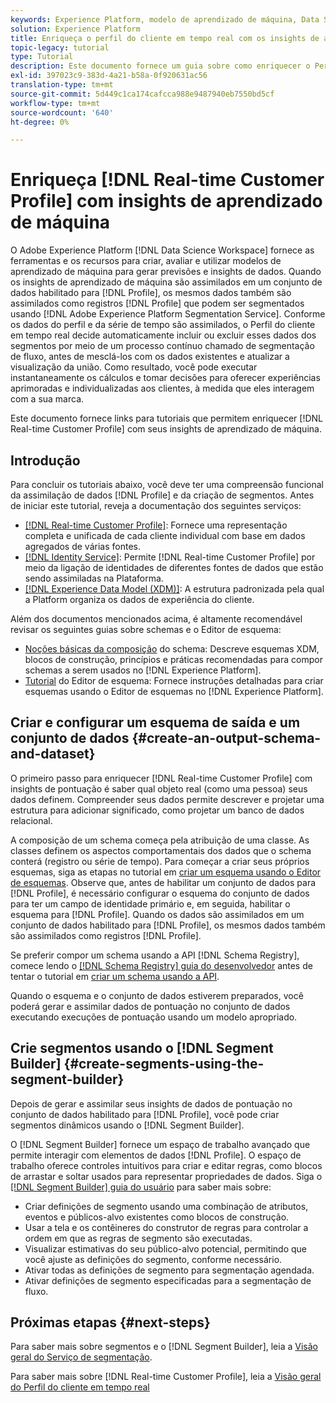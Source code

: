 ```yaml
---
keywords: Experience Platform, modelo de aprendizado de máquina, Data Science Workspace, Perfil do cliente em tempo real, tópicos populares, insights de aprendizado de máquina
solution: Experience Platform
title: Enriqueça o perfil do cliente em tempo real com os insights de aprendizado da máquina
topic-legacy: tutorial
type: Tutorial
description: Este documento fornece um guia sobre como enriquecer o Perfil do cliente em tempo real com insights de aprendizado de máquina.
exl-id: 397023c9-383d-4a21-b58a-0f920631ac56
translation-type: tm+mt
source-git-commit: 5d449c1ca174cafcca988e9487940eb7550bd5cf
workflow-type: tm+mt
source-wordcount: '640'
ht-degree: 0%

---
```


# Enriqueça [!DNL Real-time Customer Profile] com insights de aprendizado de máquina

O Adobe Experience Platform [!DNL Data Science Workspace] fornece as ferramentas e os recursos para criar, avaliar e utilizar modelos de aprendizado de máquina para gerar previsões e insights de dados. Quando os insights de aprendizado de máquina são assimilados em um conjunto de dados habilitado para [!DNL Profile], os mesmos dados também são assimilados como registros [!DNL Profile] que podem ser segmentados usando [!DNL Adobe Experience Platform Segmentation Service]. Conforme os dados do perfil e da série de tempo são assimilados, o Perfil do cliente em tempo real decide automaticamente incluir ou excluir esses dados dos segmentos por meio de um processo contínuo chamado de segmentação de fluxo, antes de mesclá-los com os dados existentes e atualizar a visualização da união. Como resultado, você pode executar instantaneamente os cálculos e tomar decisões para oferecer experiências aprimoradas e individualizadas aos clientes, à medida que eles interagem com a sua marca.

Este documento fornece links para tutoriais que permitem enriquecer [!DNL Real-time Customer Profile] com seus insights de aprendizado de máquina.

## Introdução

Para concluir os tutoriais abaixo, você deve ter uma compreensão funcional da assimilação de dados [!DNL Profile] e da criação de segmentos. Antes de iniciar este tutorial, reveja a documentação dos seguintes serviços:

- [[!DNL Real-time Customer Profile]](../../profile/home.md): Fornece uma representação completa e unificada de cada cliente individual com base em dados agregados de várias fontes.
- [[!DNL Identity Service]](../../identity-service/home.md): Permite  [!DNL Real-time Customer Profile] por meio da ligação de identidades de diferentes fontes de dados que estão sendo assimiladas na Plataforma.
- [[!DNL Experience Data Model (XDM)]](../../xdm/home.md): A estrutura padronizada pela qual a Platform organiza os dados de experiência do cliente.

Além dos documentos mencionados acima, é altamente recomendável revisar os seguintes guias sobre schemas e o Editor de esquema:

- [Noções básicas da composição](../../xdm/schema/composition.md) do schema: Descreve esquemas XDM, blocos de construção, princípios e práticas recomendadas para compor schemas a serem usados no  [!DNL Experience Platform].
- [Tutorial](../../xdm/tutorials/create-schema-ui.md) do Editor de esquema: Fornece instruções detalhadas para criar esquemas usando o Editor de esquemas no  [!DNL Experience Platform].

## Criar e configurar um esquema de saída e um conjunto de dados {#create-an-output-schema-and-dataset}

O primeiro passo para enriquecer [!DNL Real-time Customer Profile] com insights de pontuação é saber qual objeto real (como uma pessoa) seus dados definem. Compreender seus dados permite descrever e projetar uma estrutura para adicionar significado, como projetar um banco de dados relacional.

A composição de um schema começa pela atribuição de uma classe. As classes definem os aspectos comportamentais dos dados que o schema conterá (registro ou série de tempo). Para começar a criar seus próprios esquemas, siga as etapas no tutorial em [criar um esquema usando o Editor de esquemas](../../xdm/tutorials/create-schema-ui.md). Observe que, antes de habilitar um conjunto de dados para [!DNL Profile], é necessário configurar o esquema do conjunto de dados para ter um campo de identidade primário e, em seguida, habilitar o esquema para [!DNL Profile]. Quando os dados são assimilados em um conjunto de dados habilitado para [!DNL Profile], os mesmos dados também são assimilados como registros [!DNL Profile].

Se preferir compor um schema usando a API [!DNL Schema Registry], comece lendo o [[!DNL Schema Registry] guia do desenvolvedor](../../xdm/api/getting-started.md) antes de tentar o tutorial em [criar um schema usando a API](../../xdm/tutorials/create-schema-api.md).

Quando o esquema e o conjunto de dados estiverem preparados, você poderá gerar e assimilar dados de pontuação no conjunto de dados executando execuções de pontuação usando um modelo apropriado.

## Crie segmentos usando o [!DNL Segment Builder] {#create-segments-using-the-segment-builder}

Depois de gerar e assimilar seus insights de dados de pontuação no conjunto de dados habilitado para [!DNL Profile], você pode criar segmentos dinâmicos usando o [!DNL Segment Builder].

O [!DNL Segment Builder] fornece um espaço de trabalho avançado que permite interagir com elementos de dados [!DNL Profile]. O espaço de trabalho oferece controles intuitivos para criar e editar regras, como blocos de arrastar e soltar usados para representar propriedades de dados. Siga o [[!DNL Segment Builder] guia do usuário](../../segmentation/ui/segment-builder.md) para saber mais sobre:

- Criar definições de segmento usando uma combinação de atributos, eventos e públicos-alvo existentes como blocos de construção.
- Usar a tela e os contêineres do construtor de regras para controlar a ordem em que as regras de segmento são executadas.
- Visualizar estimativas do seu público-alvo potencial, permitindo que você ajuste as definições do segmento, conforme necessário.
- Ativar todas as definições de segmento para segmentação agendada.
- Ativar definições de segmento especificadas para a segmentação de fluxo.

## Próximas etapas {#next-steps}

Para saber mais sobre segmentos e o [!DNL Segment Builder], leia a [Visão geral do Serviço de segmentação](../../segmentation/home.md).

Para saber mais sobre [!DNL Real-time Customer Profile], leia a [Visão geral do Perfil do cliente em tempo real](../../profile/home.md)
